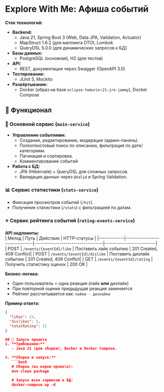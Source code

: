 # Explore With Me: Афиша событий  

**Стек технологий:**  
- **Backend:**  
  - Java 21, Spring Boot 3 (Web, Data JPA, Validation, Actuator)  
  - MapStruct 1.6.2 (для маппинга DTO), Lombok  
  - QueryDSL 5.0.0 (для динамических запросов к БД)  
- **Базы данных:**  
  - PostgreSQL (основная), H2 (для тестов)  
- **API:**  
  - REST, документация через Swagger (OpenAPI 3.0)  
- **Тестирование:**  
  - JUnit 5, Mockito  
- **Развёртывание:**  
  - Docker (образ на базе `eclipse-temurin:21-jre-jammy`), Docker Compose  

## 📌 Функционал  

### 🎫 Основной сервис (`main-service`)  
- **Управление событиями:**  
  - Создание, редактирование, модерация (админ-панель).  
  - Полнотекстовый поиск по описанию, фильтрация по дате/категориям.  
  - Пагинация и сортировка.
  - Комментирование событий 
- **Работа с БД:**  
  - JPA (Hibernate) + QueryDSL для сложных запросов.  
  - Валидация данных через `@Valid` и Spring Validation.  

### 📊 Сервис статистики (`stats-service`)  
- Фиксация просмотров событий (`/hit`).  
- Получение статистики (`/stats`) с фильтрацией по датам.

### ⭐ Сервис рейтинга событий (`rating-events-service`)
**API эндпоинты:**  
| Метод       | Путь                          | Действие                          | HTTP-статусы              |
|-------------|-------------------------------|-----------------------------------|--------------------------|
| POST        | `/events/{eventId}/like`      | Поставить лайк событию            | 201 Created, 409 Conflict|
| POST        | `/events/{eventId}/dislike`   | Поставить дизлайк событию         | 201 Created, 409 Conflict|
| GET         | `/events/{eventId}/rating`    | Получить статистику оценок        | 200 OK                   |

**Бизнес-логика:**
- Один пользователь = одна реакция (лайк **или** дизлайк)
- При повторной оценке предыдущая реакция заменяется
- Рейтинг рассчитывается как: `лайки - дизлайки`

**Пример ответа:**
```json
{
  "likes": 15,
  "dislikes": 3,
  "totalRating": 12
}

## 🚀 Запуск проекта  
1. **Требования:**  
   - Java 21 (для сборки), Docker и Docker Compose.  

2. **Сборка и запуск:**  
   ```bash
   # Сборка (из корня проекта):
   mvn clean package

   # Запуск всех сервисов и БД:
   docker-compose up -d
